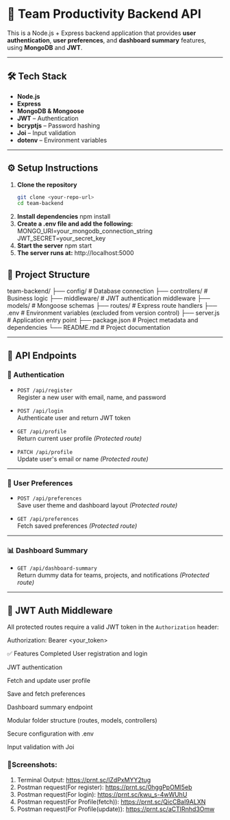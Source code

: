 # 🚀 Team Productivity Backend API

This is a Node.js + Express backend application that provides **user authentication**, **user preferences**, and **dashboard summary** features, using **MongoDB** and **JWT**.

---

## 🛠 Tech Stack

- **Node.js**
- **Express**
- **MongoDB & Mongoose**
- **JWT** – Authentication
- **bcryptjs** – Password hashing
- **Joi** – Input validation
- **dotenv** – Environment variables

---

## ⚙️ Setup Instructions

1. **Clone the repository**
   ```bash
   git clone <your-repo-url>
   cd team-backend
2. **Install dependencies**
   npm install
3. **Create a .env file and add the following:**
   MONGO_URI=your_mongodb_connection_string
   JWT_SECRET=your_secret_key
4. **Start the server**
   npm start
5. **The server runs at:**
   http://localhost:5000


## 📁 Project Structure

team-backend/
├── config/           # Database connection
├── controllers/      # Business logic
├── middleware/       # JWT authentication middleware
├── models/           # Mongoose schemas
├── routes/           # Express route handlers
├── .env              # Environment variables (excluded from version control)
├── server.js         # Application entry point
├── package.json      # Project metadata and dependencies
└── README.md         # Project documentation




---

## 🧪 API Endpoints

### 🔐 Authentication

- `POST /api/register`  
  Register a new user with email, name, and password

- `POST /api/login`  
  Authenticate user and return JWT token

- `GET /api/profile`  
  Return current user profile *(Protected route)*

- `PATCH /api/profile`  
  Update user's email or name *(Protected route)*

---

### 🎨 User Preferences

- `POST /api/preferences`  
  Save user theme and dashboard layout *(Protected route)*

- `GET /api/preferences`  
  Fetch saved preferences *(Protected route)*

---

### 📊 Dashboard Summary

- `GET /api/dashboard-summary`  
  Return dummy data for teams, projects, and notifications *(Protected route)*

---

## 🔐 JWT Auth Middleware

All protected routes require a valid JWT token in the `Authorization` header:


Authorization: Bearer <your_token>


 ✅ Features Completed
 User registration and login

 JWT authentication

 Fetch and update user profile

 Save and fetch preferences

 Dashboard summary endpoint

 Modular folder structure (routes, models, controllers)

 Secure configuration with .env

 Input validation with Joi


### 📸Screenshots:
1. Terminal Output: https://prnt.sc/lZdPxMYY2tug
2. Postman request(For register): https://prnt.sc/0hggPpOMl5eb 
3. Postman request(For login): https://prnt.sc/kwu_s-4wWUhU
4. Postman request(For Profile(fetch)): https://prnt.sc/QicCBaI9ALXN
5. Postman request(For Profile(update)): https://prnt.sc/aCTIRnhd3Omw
